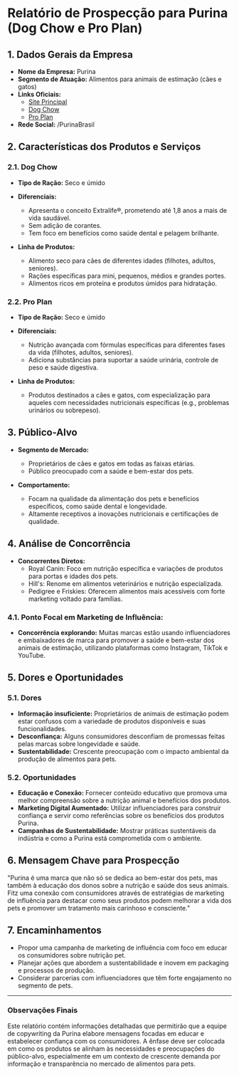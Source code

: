 # Relatório de Prospecção para Purina (Dog Chow e Pro Plan)

## 1. Dados Gerais da Empresa
- **Nome da Empresa:** Purina
- **Segmento de Atuação:** Alimentos para animais de estimação (cães e gatos)
- **Links Oficiais:** 
  - [Site Principal](http://www.purina.com.br)
  - [Dog Chow](http://www.purina.com.br/dogchow)
  - [Pro Plan](http://www.purina.com.br/proplan)
- **Rede Social:** /PurinaBrasil

## 2. Características dos Produtos e Serviços
### 2.1. Dog Chow
- **Tipo de Ração:** Seco e úmido
- **Diferenciais:**
  - Apresenta o conceito Extralife®, prometendo até 1,8 anos a mais de vida saudável.
  - Sem adição de corantes.
  - Tem foco em benefícios como saúde dental e pelagem brilhante.

- **Linha de Produtos:**
  - Alimento seco para cães de diferentes idades (filhotes, adultos, seniores).
  - Rações específicas para mini, pequenos, médios e grandes portes.
  - Alimentos ricos em proteína e produtos úmidos para hidratação.

### 2.2. Pro Plan
- **Tipo de Ração:** Seco e úmido
- **Diferenciais:**
  - Nutrição avançada com fórmulas específicas para diferentes fases da vida (filhotes, adultos, seniores).
  - Adiciona substâncias para suportar a saúde urinária, controle de peso e saúde digestiva.

- **Linha de Produtos:**
  - Produtos destinados a cães e gatos, com especialização para aqueles com necessidades nutricionais específicas (e.g., problemas urinários ou sobrepeso).

## 3. Público-Alvo
- **Segmento de Mercado:**
  - Proprietários de cães e gatos em todas as faixas etárias.
  - Público preocupado com a saúde e bem-estar dos pets.
  
- **Comportamento:**
  - Focam na qualidade da alimentação dos pets e benefícios específicos, como saúde dental e longevidade.
  - Altamente receptivos a inovações nutricionais e certificações de qualidade.

## 4. Análise de Concorrência
- **Concorrentes Diretos:**
  - Royal Canin: Foco em nutrição específica e variações de produtos para portas e idades dos pets.
  - Hill's: Renome em alimentos veterinários e nutrição especializada.
  - Pedigree e Friskies: Oferecem alimentos mais acessíveis com forte marketing voltado para famílias.

### 4.1. Ponto Focal em Marketing de Influência: 
- **Concorrência explorando:** Muitas marcas estão usando influenciadores e embaixadores de marca para promover a saúde e bem-estar dos animais de estimação, utilizando plataformas como Instagram, TikTok e YouTube.

## 5. Dores e Oportunidades
### 5.1. Dores
- **Informação insuficiente:** Proprietários de animais de estimação podem estar confusos com a variedade de produtos disponíveis e suas funcionalidades.
- **Desconfiança:** Alguns consumidores desconfiam de promessas feitas pelas marcas sobre longevidade e saúde.
- **Sustentabilidade:** Crescente preocupação com o impacto ambiental da produção de alimentos para pets.

### 5.2. Oportunidades
- **Educação e Conexão:** Fornecer conteúdo educativo que promova uma melhor compreensão sobre a nutrição animal e benefícios dos produtos.
- **Marketing Digital Aumentado:** Utilizar influenciadores para construir confiança e servir como referências sobre os benefícios dos produtos Purina.
- **Campanhas de Sustentabilidade:** Mostrar práticas sustentáveis da indústria e como a Purina está comprometida com o ambiente.

## 6. Mensagem Chave para Prospecção
"Purina é uma marca que não só se dedica ao bem-estar dos pets, mas também à educação dos donos sobre a nutrição e saúde dos seus animais. Fitz uma conexão com consumidores através de estratégias de marketing de influência para destacar como seus produtos podem melhorar a vida dos pets e promover um tratamento mais carinhoso e consciente."

## 7. Encaminhamentos
- Propor uma campanha de marketing de influência com foco em educar os consumidores sobre nutrição pet.
- Planejar ações que abordem a sustentabilidade e inovem em packaging e processos de produção.
- Considerar parcerias com influenciadores que têm forte engajamento no segmento de pets.

---

### Observações Finais
Este relatório contém informações detalhadas que permitirão que a equipe de copywriting da Purina elabore mensagens focadas em educar e estabelecer confiança com os consumidores. A ênfase deve ser colocada em como os produtos se alinham às necessidades e preocupações do público-alvo, especialmente em um contexto de crescente demanda por informação e transparência no mercado de alimentos para pets.